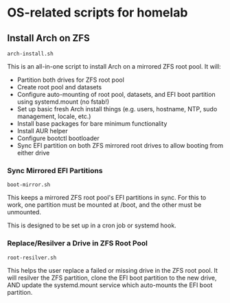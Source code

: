 # OS-related scripts for homelab

## Install Arch on ZFS
`arch-install.sh`

This is an all-in-one script to install Arch on a mirrored ZFS root pool.
It will:
- Partition both drives for ZFS root pool
- Create root pool and datasets
- Configure auto-mounting of root pool, datasets, and EFI boot partition using systemd.mount (no fstab!)
- Set up basic fresh Arch install things (e.g. users, hostname, NTP, sudo management, locale, etc.)
- Install base packages for bare minimum functionality
- Install AUR helper
- Configure bootctl bootloader
- Sync EFI partition on both ZFS mirrored root drives to allow booting from either drive

### Sync Mirrored EFI Partitions
`boot-mirror.sh`

This keeps a mirrored ZFS root pool's EFI partitions in sync.
For this to work, one partition must be mounted at /boot, and the other must be unmounted.

This is designed to be set up in a cron job or systemd hook.

### Replace/Resilver a Drive in ZFS Root Pool
`root-resilver.sh`

This helps the user replace a failed or missing drive in the ZFS root pool.
It will resilver the ZFS partition, clone the EFI boot partition to the new drive, AND update the systemd.mount service which auto-mounts the EFI boot partition.
